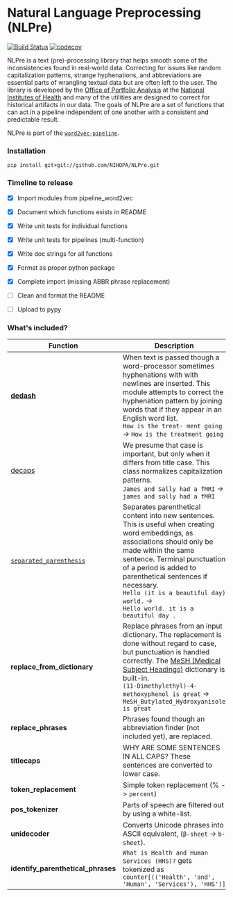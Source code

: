 # Natural Language Preprocessing (NLPre)

[![Build Status](https://travis-ci.org/NIHOPA/NLPre.svg?branch=master)](https://travis-ci.org/NIHOPA/NLPre)
[![codecov](https://codecov.io/gh/NIHOPA/NLPre/branch/master/graph/badge.svg)](https://codecov.io/gh/NIHOPA/NLPre)

NLPre is a text (pre)-processing library that helps smooth some of the inconsistencies found in real-world data.
Correcting for issues like random capitalization patterns, strange hyphenations, and abbreviations are essential parts of wrangling textual data but are often left to the user.
The library is developed by the [Office of Portfolio Analysis](https://dpcpsi.nih.gov/opa/aboutus) at the [National Institutes of Health](https://www.nih.gov/) and many of the utilities are designed to correct for historical artifacts in our data.
The goals of NLPre are a set of functions that can act in a pipeline independent of one another with a consistent and predictable result.

NLPre is part of the [`word2vec-pipeline`](https://github.com/NIHOPA/word2vec_pipeline).

### Installation

    pip install git+git://github.com/NIHOPA/NLPre.git

### Timeline to release

+ [x] Import modules from pipeline_word2vec
+ [x] Document which functions exists in README
+ [x] Write unit tests for individual functions
+ [x] Write unit tests for pipelines (multi-function)
+ [x] Write doc strings for all functions
+ [x] Format as proper python package
+ [x] Complete import (missing ABBR phrase replacement)
+ [ ] Clean and format the README
+ [ ] Upload to pypy


### What's included?

| Function | Description |
| --- | --- |
| [**dedash**](nlpre/dedash.py) | When text is passed though a word-processor sometimes hyphenations with with newlines are inserted. This module attempts to correct the hyphenation pattern by joining words that if they appear in an English word list. <br> `How is the treat- ment going` -> `How is the treatment going` |
| [decaps](nlpre/decaps_text.py) | We presume that case is important, but only when it differs from title case. This class normalizes capitalization patterns. <br> `James and Sally had a fMRI` -> `james and sally had a fMRI` |
| [`separated_parenthesis`](nlpre/separated_parenthesis.py) | Separates parenthetical content into new sentences. This is useful when creating word embeddings, as associations should only be made within the same sentence. Terminal punctuation of a period is added to parenthetical sentences if necessary. <br> `Hello (it is a beautiful day) world.` -><br>`Hello world. it is a beautiful day .` |
| **replace_from_dictionary** | Replace phrases from an input dictionary. The replacement is done without regard to case, but punctuation is handled correctly. The [MeSH (Medical Subject Headings)](https://www.nlm.nih.gov/mesh/) dictionary is built-in. <br> `(11-Dimethylethyl)-4-methoxyphenol is great` -> `MeSH_Butylated_Hydroxyanisole is great` |
| **replace_phrases** | Phrases found though an abbreviation finder (not included yet), are replaced. |
| **titlecaps** | WHY ARE SOME SENTENCES IN ALL CAPS? These sentences are converted to lower case. |
| **token_replacement**| Simple token replacement (% -> `percent`) |
| **pos_tokenizer**| Parts of speech are filtered out by using a white-list. |
| **unidecoder**| Converts Unicode phrases into ASCII equivalent, (`β-sheet` -> `b-sheet`). |
| **identify_parenthetical_phrases** | `What is Health and Human Services (HHS)?` gets tokenized as `counter[(('Health', 'and', 'Human', 'Services'), 'HHS')]` |

